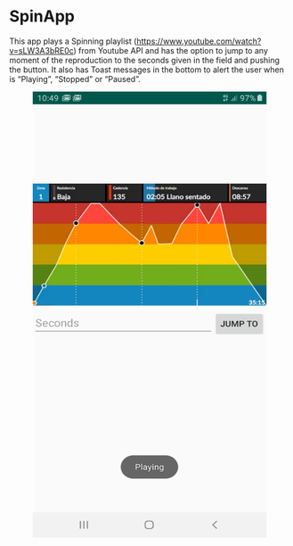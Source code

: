 # SpinApp

This app plays a Spinning playlist (https://www.youtube.com/watch?v=sLW3A3bRE0c) from Youtube API and has the option to jump to any moment of the reproduction to the seconds given in the field and pushing the button. It also has Toast messages in the bottom to alert the user when is “Playing”, “Stopped” or “Paused”. 

<p align="center">
  <img width="420" height="800" src="Screenshot_20191028-104909_SpinApp.jpg">
</p>
